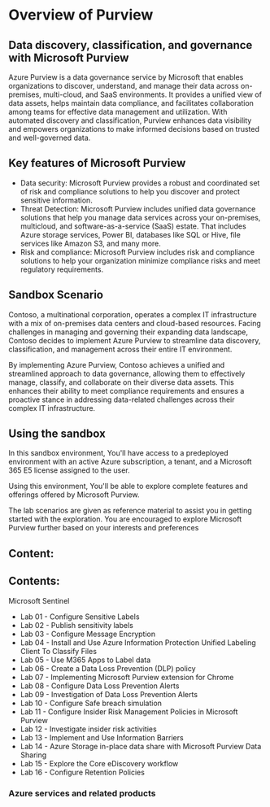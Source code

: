 # Overview of Purview

## Data discovery, classification, and governance with Microsoft Purview

Azure Purview is a data governance service by Microsoft that enables organizations to discover, understand, and manage their data across on-premises, multi-cloud, and SaaS environments. It provides a unified view of data assets, helps maintain data compliance, and facilitates collaboration among teams for effective data management and utilization. With automated discovery and classification, Purview enhances data visibility and empowers organizations to make informed decisions based on trusted and well-governed data.

## Key features of Microsoft Purview

- Data security: Microsoft Purview provides a robust and coordinated set of risk and compliance solutions to help you discover and protect sensitive information.
- Threat Detection: Microsoft Purview includes unified data governance solutions that help you manage data services across your on-premises, multicloud, and software-as-a-service (SaaS) estate. That includes Azure storage services, Power BI, databases like SQL or Hive, file services like Amazon S3, and many more.
- Risk and compliance: Microsoft Purview includes risk and compliance solutions to help your organization minimize compliance risks and meet regulatory requirements. 

## Sandbox Scenario
Contoso, a multinational corporation, operates a complex IT infrastructure with a mix of on-premises data centers and cloud-based resources. Facing challenges in managing and governing their expanding data landscape, Contoso decides to implement Azure Purview to streamline data discovery, classification, and management across their entire IT environment.

By implementing Azure Purview, Contoso achieves a unified and streamlined approach to data governance, allowing them to effectively manage, classify, and collaborate on their diverse data assets. This enhances their ability to meet compliance requirements and ensures a proactive stance in addressing data-related challenges across their complex IT infrastructure.

## Using the sandbox

In this sandbox environment, You'll have access to a predeployed environment with an active Azure subscription, a tenant, and a Microsoft 365 E5 license assigned to the user.
 
Using this environment, You'll be able to explore complete features and offerings offered by Microsoft Purview.
 
The lab scenarios are given as reference material to assist you in getting started with the exploration. You are encouraged to explore Microsoft Purview further based on your interests and preferences

## Content:

## Contents:

Microsoft Sentinel

- Lab 01 - Configure Sensitive Labels 
- Lab 02 - Publish sensitivity labels
- Lab 03 - Configure Message Encryption
- Lab 04 - Install and Use Azure Information Protection Unified Labeling Client To Classify Files
- Lab 05 - Use M365 Apps to Label data
- Lab 06 - Create a Data Loss Prevention (DLP) policy
- Lab 07 - Implementing Microsoft Purview extension for Chrome
- Lab 08 - Configure Data Loss Prevention Alerts
- Lab 09 - Investigation of Data Loss Prevention Alerts
- Lab 10 - Configure Safe breach simulation
- Lab 11 - Configure Insider Risk Management Policies in Microsoft Purview
- Lab 12 - Investigate insider risk activities
- Lab 13 - Implement and Use Information Barriers
- Lab 14 - Azure Storage in-place data share with Microsoft Purview Data Sharing
- Lab 15 - Explore the Core eDiscovery workflow
- Lab 16 - Configure Retention Policies

### Azure services and related products
